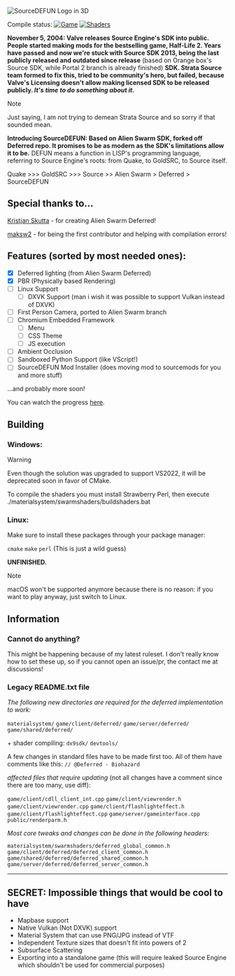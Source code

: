 ![SourceDEFUN Logo in 3D](https://github.com/user-attachments/assets/397abd0b-926b-4347-a0a6-16bb58abb661)

Compile status: [![Game](https://github.com/Sectonidse/SourceDEFUN/actions/workflows/compile.yml/badge.svg)](https://github.com/Sectonidse/SourceDEFUN/actions/workflows/compile.yml) [![Shaders](https://github.com/Sectonidse/SourceDEFUN/actions/workflows/shader.yml/badge.svg)](https://github.com/Sectonidse/SourceDEFUN/actions/workflows/shader.yml)

**November 5, 2004: Valve releases Source Engine's SDK into public. People started making mods for the bestselling game, Half-Life 2. Years have passed and now we're stuck with Source SDK 2013, being the last publicly released and outdated since release** (based on Orange box's Source SDK, while Portal 2 branch is already finished) **SDK. Strata Source team formed to fix this, tried to be community's hero, but failed, because Valve's Licensing doesn't allow making licensed SDK to be released publicly. *It's time to do something about it.***

> [!NOTE]
> Just saying, I am not trying to demean Strata Source and so sorry if that sounded mean.

**Introducing SourceDEFUN: Based on Alien Swarm SDK, forked off Deferred repo. It promises to be as modern as the SDK's limitations allow it to be.** DEFUN means a function in LISP's programming language, referring to Source Engine's roots: from Quake, to GoldSRC, to Source itself.

Quake >>> GoldSRC >>> Source >> Alien Swarm > Deferred > SourceDEFUN



## Special thanks to...
[Kristjan Skutta](https://github.com/Biohazard90) - for creating Alien Swarm Deferred!

[maksw2](https://github.com/maksw2) - for being the first contributor and helping with compilation errors!


## Features (sorted by most needed ones):
- [x] Deferred lighting (from Alien Swarm Deferred)
- [x] PBR (Physically based Rendering)
- [ ] Linux Support
  - [ ] DXVK Support (man i wish it was possible to support Vulkan instead of DXVK)
- [ ] First Person Camera, ported to Alien Swarm branch
- [ ] Chromium Embedded Framework
  - [ ] Menu
  - [ ] CSS Theme
  - [ ] JS execution
- [ ] Ambient Occlusion
- [ ] Sandboxed Python Support (like VScript!)
- [ ] SourceDEFUN Mod Installer (does moving mod to sourcemods for you and more stuff)

...and probably more soon!

You can watch the progress [here](https://github.com/users/Sectonidse/projects/2/views/1).


## Building

### Windows:
> [!WARNING]
> Even though the solution was upgraded to support VS2022, it will be deprecated soon in favor of CMake.

To compile the shaders you must install Strawberry Perl, then execute ./materialsystem/swarmshaders/buildshaders.bat

### Linux:
Make sure to install these packages through your package manager:

`cmake` `make` `perl` (This is just a wild guess)

**UNFINISHED.**


> [!NOTE]
> macOS won't be supported anymore because there is no reason: if you want to play anyway, just switch to Linux.


## Information

### Cannot do anything?
This might be happening because of my latest ruleset. I don't really know how to set these up, so if you cannot open an issue/pr, the contact me at discussions!

### Legacy README.txt file
*The following new directories are required for the deferred implementation to work:*

`materialsystem/`
`game/client/deferred/`
`game/server/deferred/`
`game/shared/deferred/`

\+ shader compiling:
`dx9sdk/`
`devtools/`

A few changes in standard files have to be made first too.
All of them have comments like this:
`// @Deferred - Biohazard`

*affected files that require updating* (not all changes have a comment since there are too many, use diff):

`game/client/cdll_client_int.cpp`
`game/client/viewrender.h`
`game/client/viewrender.cpp`
`game/client/flashlighteffect.h`
`game/client/flashlighteffect.cpp`
`game/server/gameinterface.cpp`
`public/renderparm.h`



*Most core tweaks and changes can be done in the following headers:*

`materialsystem/swarmshaders/deferred_global_common.h`
`game/client/deferred/deferred_client_common.h`
`game/shared/deferred/deferred_shared_common.h`
`game/server/deferred/deferred_server_common.h`


------------------
## SECRET: Impossible things that would be cool to have
* Mapbase support
* Native Vulkan (Not DXVK) support
* Material System that can use PNG/JPG instead of VTF
* Independent Texture sizes that doesn't fit into powers of 2
* Subsurface Scattering
* Exporting into a standalone game (this will require leaked Source Engine which shouldn't be used for commercial purposes)
